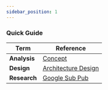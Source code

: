 ```yaml
---
sidebar_position: 1
---
```


### Quick Guide

| Term         | Reference                                               |
| ------------ | ------------------------------------------------------- |
| **Analysis** | [<u>Concept</u>](/docs/Analysis/Concept)                |
| **Design**   | [<u>Architecture Design</u>](/docs/Design/SystemDesign) |
| **Research** | [<u>Google Sub Pub</u>](/docs/Research/GoogleSubPub)    |

